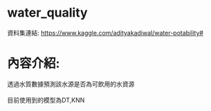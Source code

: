 # water_quality
資料集連結: https://www.kaggle.com/adityakadiwal/water-potability#

# 內容介紹:
透過水質數據預測該水源是否為可飲用的水資源 <br><br/>
目前使用到的模型為DT,KNN



